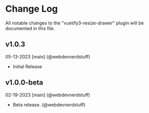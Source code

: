 # Change Log
All notable changes to the "vuetify3-resize-drawer" plugin will be documented in this file.

## v1.0.3
05-13-2023
[main] (@webdevnerdstuff)
* Initial Release

## v1.0.0-beta
02-19-2023
[main] (@webdevnerdstuff)
* Beta release. (@webdevnerdstuff)
